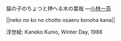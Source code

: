 猫の子のちょつと押へる木の葉哉
—[小林一茶](https://ja.wikipedia.org/wiki/小林一茶)

||neko no ko no chotto osaeru konoha kana||

浮世絵: Kaneko Kunio, Winter Day, 1988